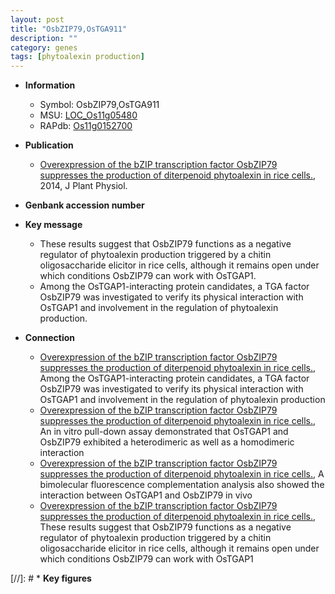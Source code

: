 ```yaml
---
layout: post
title: "OsbZIP79,OsTGA911"
description: ""
category: genes
tags: [phytoalexin production]
---
```


* **Information**  
    + Symbol: OsbZIP79,OsTGA911  
    + MSU: [LOC_Os11g05480](http://rice.plantbiology.msu.edu/cgi-bin/ORF_infopage.cgi?orf=LOC_Os11g05480)  
    + RAPdb: [Os11g0152700](http://rapdb.dna.affrc.go.jp/viewer/gbrowse_details/irgsp1?name=Os11g0152700)  

* **Publication**  
    + [Overexpression of the bZIP transcription factor OsbZIP79 suppresses the production of diterpenoid phytoalexin in rice cells.](http://www.ncbi.nlm.nih.gov/pubmed?term=Overexpression+of+the+bZIP+transcription+factor+OsbZIP79+suppresses+the+production+of+diterpenoid+phytoalexin+in+rice+cells.%5BTitle%5D), 2014, J Plant Physiol.

* **Genbank accession number**  

* **Key message**  
    + These results suggest that OsbZIP79 functions as a negative regulator of phytoalexin production triggered by a chitin oligosaccharide elicitor in rice cells, although it remains open under which conditions OsbZIP79 can work with OsTGAP1.
    + Among the OsTGAP1-interacting protein candidates, a TGA factor OsbZIP79 was investigated to verify its physical interaction with OsTGAP1 and involvement in the regulation of phytoalexin production.

* **Connection**  
    + [Overexpression of the bZIP transcription factor OsbZIP79 suppresses the production of diterpenoid phytoalexin in rice cells.](http://www.ncbi.nlm.nih.gov/pubmed?term=Overexpression+of+the+bZIP+transcription+factor+OsbZIP79+suppresses+the+production+of+diterpenoid+phytoalexin+in+rice+cells.%5BTitle%5D), Among the OsTGAP1-interacting protein candidates, a TGA factor OsbZIP79 was investigated to verify its physical interaction with OsTGAP1 and involvement in the regulation of phytoalexin production
    + [Overexpression of the bZIP transcription factor OsbZIP79 suppresses the production of diterpenoid phytoalexin in rice cells.](http://www.ncbi.nlm.nih.gov/pubmed?term=Overexpression+of+the+bZIP+transcription+factor+OsbZIP79+suppresses+the+production+of+diterpenoid+phytoalexin+in+rice+cells.%5BTitle%5D), An in vitro pull-down assay demonstrated that OsTGAP1 and OsbZIP79 exhibited a heterodimeric as well as a homodimeric interaction
    + [Overexpression of the bZIP transcription factor OsbZIP79 suppresses the production of diterpenoid phytoalexin in rice cells.](http://www.ncbi.nlm.nih.gov/pubmed?term=Overexpression+of+the+bZIP+transcription+factor+OsbZIP79+suppresses+the+production+of+diterpenoid+phytoalexin+in+rice+cells.%5BTitle%5D), A bimolecular fluorescence complementation analysis also showed the interaction between OsTGAP1 and OsbZIP79 in vivo
    + [Overexpression of the bZIP transcription factor OsbZIP79 suppresses the production of diterpenoid phytoalexin in rice cells.](http://www.ncbi.nlm.nih.gov/pubmed?term=Overexpression+of+the+bZIP+transcription+factor+OsbZIP79+suppresses+the+production+of+diterpenoid+phytoalexin+in+rice+cells.%5BTitle%5D), These results suggest that OsbZIP79 functions as a negative regulator of phytoalexin production triggered by a chitin oligosaccharide elicitor in rice cells, although it remains open under which conditions OsbZIP79 can work with OsTGAP1

[//]: # * **Key figures**  


